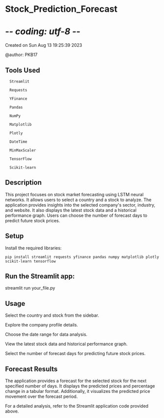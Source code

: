 # Stock_Prediction_Forecast
# -*- coding: utf-8 -*-
Created on Sun Aug 13 19:25:39 2023

@author: PKB17

## Tools Used
```
  Streamlit
  
  Requests
  
  YFinance
  
  Pandas
  
  NumPy
  
  Matplotlib
  
  Plotly
  
  DateTime
  
  MinMaxScaler
  
  TensorFlow
  
  Scikit-learn
```
## Description
This project focuses on stock market forecasting using LSTM neural networks. It allows users to select a country and a stock to analyze. The application provides insights into the selected company's sector, industry, and website. It also displays the latest stock data and a historical performance graph. Users can choose the number of forecast days to predict future stock prices.

## Setup
Install the required libraries:

```
pip install streamlit requests yfinance pandas numpy matplotlib plotly scikit-learn tensorflow
```

## Run the Streamlit app:

streamlit run your_file.py

## Usage
Select the country and stock from the sidebar.

Explore the company profile details.

Choose the date range for data analysis.

View the latest stock data and historical performance graph.

Select the number of forecast days for predicting future stock prices.

## Forecast Results
The application provides a forecast for the selected stock for the next specified number of days. It displays the predicted prices and percentage change in a tabular format. Additionally, it visualizes the predicted price movement over the forecast period.

For a detailed analysis, refer to the Streamlit application code provided above.

